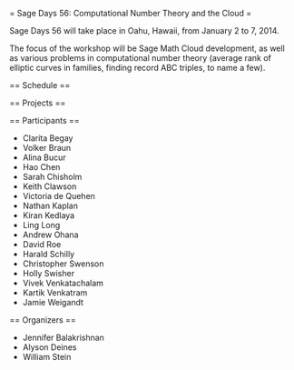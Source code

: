 = Sage Days 56: Computational Number Theory and the Cloud =

Sage Days 56 will take place in Oahu, Hawaii, from January 2 to 7, 2014.  

The focus of the workshop will be Sage Math Cloud development, as well as various problems in computational number theory (average rank of elliptic curves in families, finding record ABC triples, to name a few).

== Schedule ==


== Projects ==

== Participants ==

* Clarita Begay
* Volker Braun
* Alina Bucur
* Hao Chen
* Sarah Chisholm
* Keith Clawson
* Victoria de Quehen
* Nathan Kaplan
* Kiran Kedlaya
* Ling Long
* Andrew Ohana
* David Roe 
* Harald Schilly
* Christopher Swenson 
* Holly Swisher
* Vivek Venkatachalam
* Kartik Venkatram
* Jamie Weigandt

== Organizers ==

  * Jennifer Balakrishnan 
  * Alyson Deines
  * William Stein
